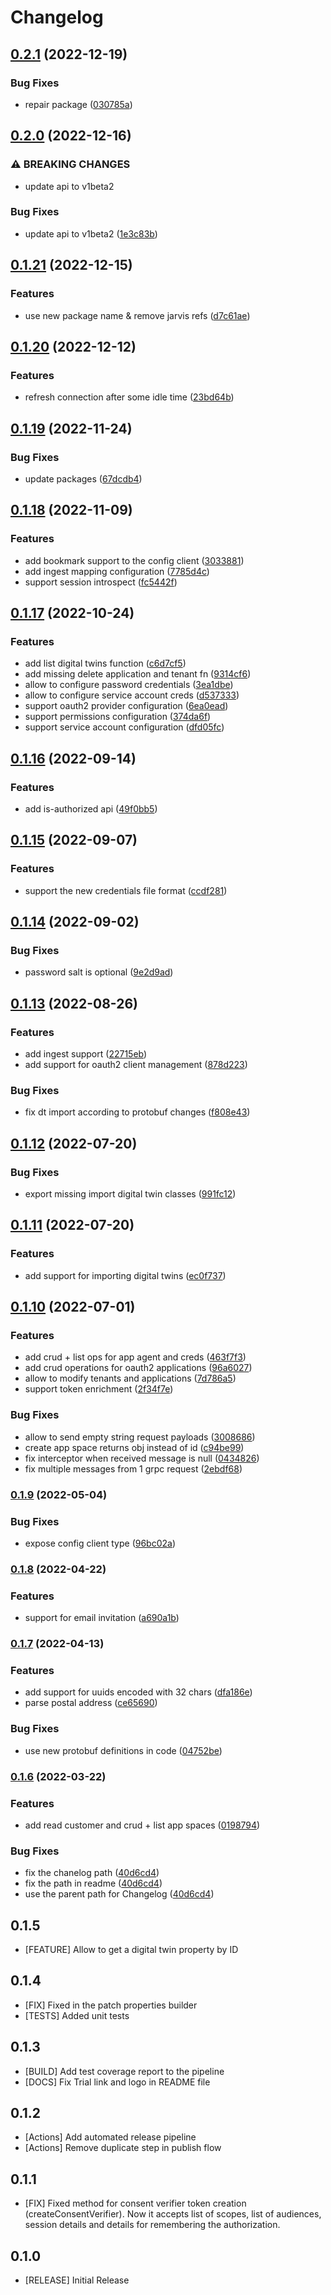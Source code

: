 # Changelog
## [0.2.1](https://github.com/indykite/indykite-sdk-node/compare/v0.2.0...v0.2.1) (2022-12-19)


### Bug Fixes

* repair package ([030785a](https://github.com/indykite/indykite-sdk-node/commit/030785a17e6634bedaf88fcd5822243d419aedfa))

## [0.2.0](https://github.com/indykite/indykite-sdk-node/compare/v0.1.20...v0.2.0) (2022-12-16)


### ⚠ BREAKING CHANGES

* update api to v1beta2

### Bug Fixes

* update api to v1beta2 ([1e3c83b](https://github.com/indykite/indykite-sdk-node/commit/1e3c83b32401fc5ff819aed583047cb283e994da))

## [0.1.21](https://github.com/indykite/indykite-sdk-node/compare/v0.1.20...v0.1.21) (2022-12-15)


### Features

* use new package name & remove jarvis refs ([d7c61ae](https://github.com/indykite/indykite-sdk-node/commit/d7c61aee3d2098029174761181b710f963fd0c9f))

## [0.1.20](https://github.com/indykite/indykite-sdk-node/compare/v0.1.19...v0.1.20) (2022-12-12)


### Features

* refresh connection after some idle time ([23bd64b](https://github.com/indykite/indykite-sdk-node/commit/23bd64b472f2dff07dcbc9bf0ac3a49e08d9c536))

## [0.1.19](https://github.com/indykite/indykite-sdk-node/compare/v0.1.18...v0.1.19) (2022-11-24)


### Bug Fixes

* update packages ([67dcdb4](https://github.com/indykite/indykite-sdk-node/commit/67dcdb44829befdcf7a2c1c787361d1a29f8d6a4))

## [0.1.18](https://github.com/indykite/indykite-sdk-node/compare/v0.1.17...v0.1.18) (2022-11-09)


### Features

* add bookmark support to the config client ([3033881](https://github.com/indykite/indykite-sdk-node/commit/303388168b508f6642b60d6a8ac8a52f65dda6a2))
* add ingest mapping configuration ([7785d4c](https://github.com/indykite/indykite-sdk-node/commit/7785d4c7c6abd3861982be39b2ac899553c8018f))
* support session introspect ([fc5442f](https://github.com/indykite/indykite-sdk-node/commit/fc5442f43a278185b8980ee8a4a8cee6f6201d46))

## [0.1.17](https://github.com/indykite/indykite-sdk-node/compare/v0.1.16...v0.1.17) (2022-10-24)


### Features

* add list digital twins function ([c6d7cf5](https://github.com/indykite/indykite-sdk-node/commit/c6d7cf50bef4479cbdaaf07fd4175fd54da13d96))
* add missing delete application and tenant fn ([9314cf6](https://github.com/indykite/indykite-sdk-node/commit/9314cf6e047404548d186af0bc9ffb88a7f0341f))
* allow to configure password credentials ([3ea1dbe](https://github.com/indykite/indykite-sdk-node/commit/3ea1dbe018a13f81b9acb74a723a309147b905ba))
* allow to configure service account creds ([d537333](https://github.com/indykite/indykite-sdk-node/commit/d53733368aeea841d67f89f4a3213e45cabef513))
* support oauth2 provider configuration ([6ea0ead](https://github.com/indykite/indykite-sdk-node/commit/6ea0eade7bfa29032f31984f923401c6ae31e06e))
* support permissions configuration ([374da6f](https://github.com/indykite/indykite-sdk-node/commit/374da6f53ba59670e78e997ed6698674172a7c2b))
* support service account configuration ([dfd05fc](https://github.com/indykite/indykite-sdk-node/commit/dfd05fcdbdad8845d92ede6dcddcfa709bf5e7e7))

## [0.1.16](https://github.com/indykite/indykite-sdk-node/compare/v0.1.15...v0.1.16) (2022-09-14)


### Features

* add is-authorized api ([49f0bb5](https://github.com/indykite/indykite-sdk-node/commit/49f0bb515c6442070118338f6f69d27c374cb330))

## [0.1.15](https://github.com/indykite/indykite-sdk-node/compare/v0.1.14...v0.1.15) (2022-09-07)


### Features

* support the new credentials file format ([ccdf281](https://github.com/indykite/indykite-sdk-node/commit/ccdf281fa471f30ba56d69c1e2ac2eba87a35ad5))

## [0.1.14](https://github.com/indykite/indykite-sdk-node/compare/v0.1.13...v0.1.14) (2022-09-02)


### Bug Fixes

* password salt is optional ([9e2d9ad](https://github.com/indykite/indykite-sdk-node/commit/9e2d9ad7427c222cc6c66b69a982e5f805742132))

## [0.1.13](https://github.com/indykite/indykite-sdk-node/compare/v0.1.12...v0.1.13) (2022-08-26)


### Features

* add ingest support ([22715eb](https://github.com/indykite/indykite-sdk-node/commit/22715ebf3ba63f7cae617119e8efa223656403b4))
* add support for oauth2 client management ([878d223](https://github.com/indykite/indykite-sdk-node/commit/878d223f62d1aa702acea96408c3497e10ddba40))


### Bug Fixes

* fix dt import according to protobuf changes ([f808e43](https://github.com/indykite/indykite-sdk-node/commit/f808e435cad1975cd0e4ce65ad95ba8f0dcb2544))

## [0.1.12](https://github.com/indykite/indykite-sdk-node/compare/v0.1.11...v0.1.12) (2022-07-20)


### Bug Fixes

* export missing import digital twin classes ([991fc12](https://github.com/indykite/indykite-sdk-node/commit/991fc12ae706f2b688bd253748603e4c33d0ae37))

## [0.1.11](https://github.com/indykite/indykite-sdk-node/compare/v0.1.10...v0.1.11) (2022-07-20)


### Features

* add support for importing digital twins ([ec0f737](https://github.com/indykite/indykite-sdk-node/commit/ec0f73796b4b62c5b5bac9240afacd80f5345f90))

## [0.1.10](https://github.com/indykite/indykite-sdk-node/compare/v0.1.9...v0.1.10) (2022-07-01)


### Features

* add crud + list ops for app agent and creds ([463f7f3](https://github.com/indykite/indykite-sdk-node/commit/463f7f3ebc7d2875c4ccf9a743b0faf8b49c109b))
* add crud operations for oauth2 applications ([96a6027](https://github.com/indykite/indykite-sdk-node/commit/96a6027679d995fff7c9bbbcfbb13d6f7ee9e0e1))
* allow to modify tenants and applications ([7d786a5](https://github.com/indykite/indykite-sdk-node/commit/7d786a56b5f2a425177a26beccd9b2fa1416c7f1))
* support token enrichment ([2f34f7e](https://github.com/indykite/indykite-sdk-node/commit/2f34f7eb721b799c41b7d531e9a6259510e1d0e6))


### Bug Fixes

* allow to send empty string request payloads ([3008686](https://github.com/indykite/indykite-sdk-node/commit/3008686e1a05cfb6829a910a230a2343f3c0d696))
* create app space returns obj instead of id ([c94be99](https://github.com/indykite/indykite-sdk-node/commit/c94be991d1de6edae665e1688a71f84fcb6dad2b))
* fix interceptor when received message is null ([0434826](https://github.com/indykite/indykite-sdk-node/commit/0434826de5ce811ae68ee14ef81979806e659e61))
* fix multiple messages from 1 grpc request ([2ebdf68](https://github.com/indykite/indykite-sdk-node/commit/2ebdf68ea10197c86c8ba97c0dae5ee1b6292ce2))

### [0.1.9](https://github.com/indykite/indykite-sdk-node/compare/v0.1.8...v0.1.9) (2022-05-04)


### Bug Fixes

* expose config client type ([96bc02a](https://github.com/indykite/indykite-sdk-node/commit/96bc02a6c6486dadc95a7f88e1d11cb5aaff2900))

### [0.1.8](https://github.com/indykite/indykite-sdk-node/compare/v0.1.7...v0.1.8) (2022-04-22)


### Features

* support for email invitation ([a690a1b](https://github.com/indykite/indykite-sdk-node/commit/a690a1baa95b5db93454a8bcd3fcf28919f42d7f))

### [0.1.7](https://github.com/indykite/indykite-sdk-node/compare/v0.1.6...v0.1.7) (2022-04-13)


### Features

* add support for uuids encoded with 32 chars ([dfa186e](https://github.com/indykite/indykite-sdk-node/commit/dfa186ec8204e294a973b26192bfe84382ccb2b0))
* parse postal address ([ce65690](https://github.com/indykite/indykite-sdk-node/commit/ce656902bd74da363af365dbaa8e7ae7dea796f6))


### Bug Fixes

* use new protobuf definitions in code ([04752be](https://github.com/indykite/indykite-sdk-node/commit/04752be1e7872b837fca4298603258a29e90525a))

### [0.1.6](https://github.com/indykite/indykite-sdk-node/compare/v0.1.5...v0.1.6) (2022-03-22)


### Features

* add read customer and crud + list app spaces ([0198794](https://github.com/indykite/indykite-sdk-node/commit/0198794fcff5e2228ca69bd4e25ac1971efc4ae7))


### Bug Fixes

* fix the chanelog path ([40d6cd4](https://github.com/indykite/indykite-sdk-node/commit/40d6cd4657fd672183d8ef56973f9faa359dc3a9))
* fix the path in readme ([40d6cd4](https://github.com/indykite/indykite-sdk-node/commit/40d6cd4657fd672183d8ef56973f9faa359dc3a9))
* use the parent path for Changelog ([40d6cd4](https://github.com/indykite/indykite-sdk-node/commit/40d6cd4657fd672183d8ef56973f9faa359dc3a9))

## 0.1.5

- [FEATURE] Allow to get a digital twin property by ID
## 0.1.4

- [FIX] Fixed  in the patch properties builder
- [TESTS] Added unit tests
## 0.1.3

- [BUILD] Add test coverage report to the pipeline
- [DOCS] Fix Trial link and logo in README file
## 0.1.2

- [Actions] Add automated release pipeline
- [Actions] Remove duplicate step in publish flow
## 0.1.1

- [FIX] Fixed method for consent verifier token creation (createConsentVerifier). Now it accepts list of scopes, list of audiences, session details and details for remembering the authorization.

## 0.1.0

- [RELEASE] Initial Release
